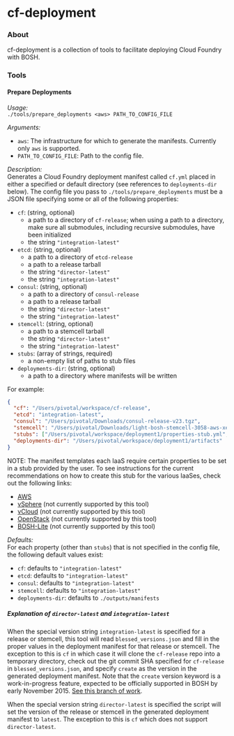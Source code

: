 # cf-deployment


### About

cf-deployment is a collection of tools to facilitate deploying Cloud Foundry with BOSH.

### Tools

#### Prepare Deployments
*Usage:*  
`./tools/prepare_deployments <aws> PATH_TO_CONFIG_FILE`

*Arguments:*
* `aws`: The infrastructure for which to generate the manifests. Currently only `aws` is supported.
* `PATH_TO_CONFIG_FILE`: Path to the config file.

*Description:*  
Generates a Cloud Foundry deployment manifest called `cf.yml` placed in either a specified or default directory (see references to `deployments-dir` below). The config file you pass to `./tools/prepare_deployments` must be a JSON file specifying some or all of the following properties:

* `cf`: (string, optional)
  * a path to a directory of `cf-release`; when using a path to a directory, make sure all submodules, including recursive submodules, have been initialized
  * the string `"integration-latest"`
* `etcd`: (string, optional)
  * a path to a directory of `etcd-release`
  * a path to a release tarball
  * the string `"director-latest"`
  * the string `"integration-latest"`
* `consul`: (string, optional)
  * a path to a directory of `consul-release`
  * a path to a release tarball
  * the string `"director-latest"`
  * the string `"integration-latest"`
* `stemcell`: (string, optional)
  * a path to a stemcell tarball
  * the string `"director-latest"`
  * the string `"integration-latest"`
* `stubs`: (array of strings, required)
  * a non-empty list of paths to stub files
* `deployments-dir`: (string, optional)
  * a path to a directory where manifests will be written

For example:

```json
{
  "cf": "/Users/pivotal/workspace/cf-release",
  "etcd": "integration-latest",
  "consul": "/Users/pivotal/Downloads/consul-release-v23.tgz",
  "stemcell": "/Users/pivotal/Downloads/light-bosh-stemcell-3058-aws-xen-hvm-ubuntu-trusty-go_agent.tgz",
  "stubs": ["/Users/pivotal/workspace/deployment1/properties-stub.yml", "/Users/pivotal/workspace/deployment1/instances-stub.yml"],
  "deployments-dir": "/Users/pivotal/workspace/deployment1/artifacts"
}
```

NOTE: The manifest templates each IaaS require certain properties to be set in a stub provided by the user.
To see instructions for the current recommendations on how to create this stub for the various IaaSes, check out the following links:

* [AWS](https://docs.cloudfoundry.org/deploying/aws/cf-stub.html)
* [vSphere](https://docs.cloudfoundry.org/deploying/common/vsphere-vcloud-cf-stub.html) (not currently supported by this tool)
* [vCloud](https://docs.cloudfoundry.org/deploying/common/vsphere-vcloud-cf-stub.html) (not currently supported by this tool)
* [OpenStack](https://docs.cloudfoundry.org/deploying/openstack/cf-stub.html) (not currently supported by this tool)
* [BOSH-Lite](https://docs.cloudfoundry.org/deploying/boshlite/create_a_manifest.html#create-stub) (not currently supported by this tool)

*Defaults:*  
For each property (other than `stubs`) that is not specified in the config file, the following default values exist:

* `cf`: defaults to `"integration-latest"`
* `etcd`: defaults to `"integration-latest"`
* `consul`: defaults to `"integration-latest"`
* `stemcell`: defaults to `"integration-latest"`
* `deployments-dir`: defaults to `./outputs/manifests`

##### Explanation of `director-latest` and `integration-latest`

When the special version string `integration-latest` is specified for a release or stemcell, this tool will read `blessed_versions.json`
and fill in the proper values in the deployment manifest for that release or stemcell. The exception to this is `cf` in which case it will clone the `cf-release` repo into a temporary directory, check out the git commit SHA specified for `cf-release`
in `blessed_versions.json`, and specify `create` as the version in the generated deployment manifest. Note that
the `create` version keyword is a work-in-progress feature, expected to be officially supported in BOSH by early November 2015. [See this branch of work](https://github.com/njbennett/bosh/tree/mega-remote-releases).

When the special version string `director-latest` is specified the script will set the version of the release or stemcell
in the generated deployment manifest to `latest`. The exception to this is `cf` which does not support
`director-latest`.
